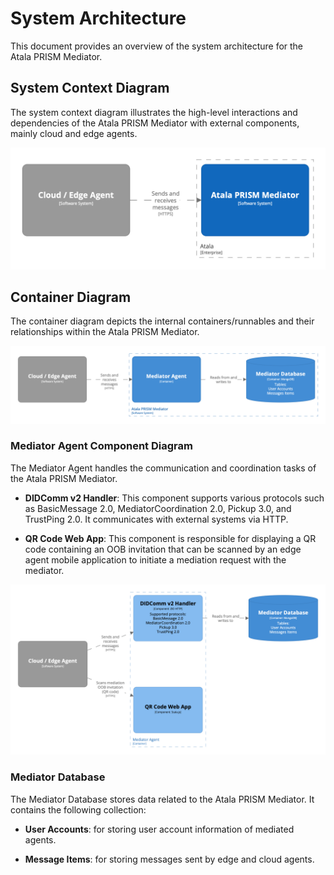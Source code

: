 # System Architecture

This document provides an overview of the system architecture for the Atala PRISM Mediator.

## System Context Diagram

The system context diagram illustrates the high-level interactions and dependencies of the Atala PRISM Mediator with
external components, mainly cloud and edge agents.

![](diagrams/mediator-context.png)

## Container Diagram

The container diagram depicts the internal containers/runnables and their relationships within the Atala PRISM Mediator.

![](diagrams/mediator-container.png)

### Mediator Agent Component Diagram

The Mediator Agent handles the communication and coordination tasks of the Atala PRISM Mediator.

- **DIDComm v2 Handler**: This component supports various protocols such as BasicMessage 2.0, MediatorCoordination 2.0,
  Pickup 3.0, and TrustPing 2.0. It communicates with external systems via HTTP.

- **QR Code Web App**: This component is responsible for displaying a QR code containing an OOB invitation that can be
  scanned by an edge agent mobile application to initiate a mediation request with the mediator.

![](diagrams/mediator-component.png)

### Mediator Database

The Mediator Database stores data related to the Atala PRISM Mediator. It contains the following collection:

- **User Accounts**: for storing user account information of mediated agents.

- **Message Items**: for storing messages sent by edge and cloud agents.

